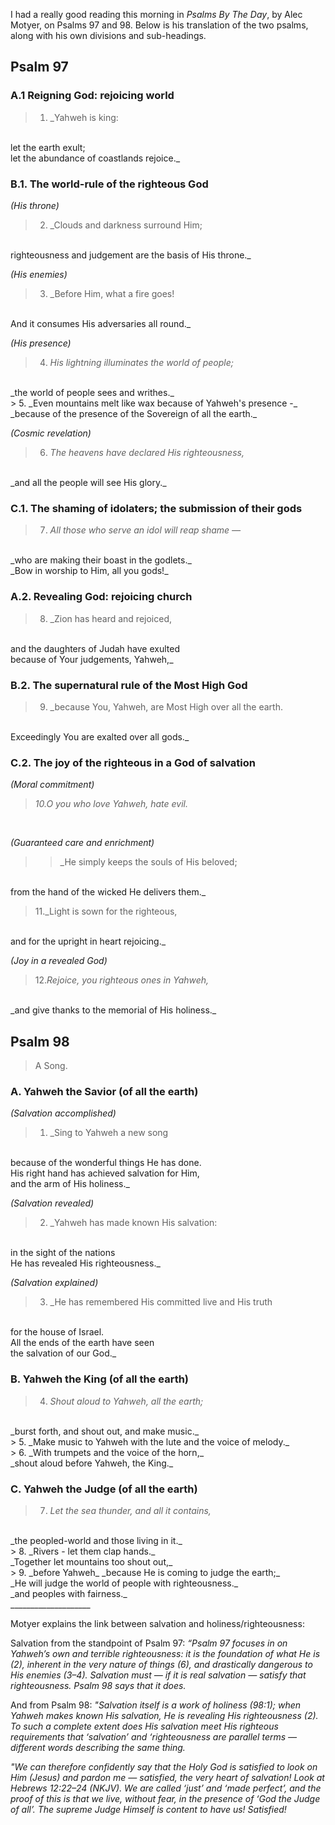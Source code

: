 I had a really good reading this morning in _Psalms By The Day_, by Alec Motyer, on Psalms 97 and 98. Below is his translation of the two psalms, along with his own divisions and sub-headings.
<br>

## Psalm 97
### A.1 Reigning God: rejoicing world
> 1.  _Yahweh is king:
<br>
let the earth exult;
<br>
let the abundance of coastlands rejoice._
<br>

### B.1. The world-rule of the righteous God
_(His throne)_
> 2. _Clouds and darkness surround Him;
<br>
righteousness and judgement are the basis of His throne._
<br>

_(His enemies)_
> 3. _Before Him, what a fire goes!
<br>
And it consumes His adversaries all round._
<br>

_(His presence)_
> 4. _His lightning illuminates the world of people;_
<br>
_the world of people sees and writhes._
<br>
> 5. _Even mountains melt like wax because of Yahweh's presence -_
<br>
_because of the presence of the Sovereign of all the earth._
<br>

_(Cosmic revelation)_
> 6. _The heavens have declared His righteousness,_
<br>
_and all the people will see His glory._
<br>

### C.1. The shaming of idolaters; the submission of their gods
> 7. _All those who serve an idol will reap shame —_
<br>
_who are making their boast in the godlets._
<br>
_Bow in worship to Him, all you gods!_
<br>
  
### A.2. Revealing God: rejoicing church
> 8. _Zion has heard and rejoiced,
<br>
and the daughters of Judah have exulted
<br>
because of Your judgements, Yahweh,_
<br>

### B.2. The supernatural rule of the Most High God
> 9. _because You, Yahweh, are Most High over all the earth.
<br>
Exceedingly You are exalted over all gods._
<br>

### C.2. The joy of the righteous in a God of salvation
_(Moral commitment)_
> _10.O you who love Yahweh, hate evil._
<br>

_(Guaranteed care and enrichment)_
>> _He simply keeps the souls of His beloved;
<br>
from the hand of the wicked He delivers them._
<br>

> 11._Light is sown for the righteous,
<br>
and for the upright in heart rejoicing._
<br>

 _(Joy in a revealed God)_
> 12._Rejoice, you righteous ones in Yahweh,_
<br>
_and give thanks to the memorial of His holiness._
<br>

## Psalm 98
>A Song.

### A. Yahweh the Savior (of all the earth)
_(Salvation accomplished)_
> 1. _Sing to Yahweh a new song
<br>
because of the wonderful things He has done.
<br>
His right hand has achieved salvation for Him,
<br>
and the arm of His holiness._
<br>

_(Salvation revealed)_
> 2. _Yahweh has made known His salvation:
<br>
in the sight of the nations
<br>
He has revealed His righteousness._
<br>

_(Salvation explained)_
>3. _He has remembered His committed live and His truth
<br>
for the house of Israel.
<br>
All the ends of the earth have seen
<br>
the salvation of our God._
<br>

### B. Yahweh the King (of all the earth)
> 4. _Shout aloud to Yahweh, all the earth;_
<br>
_burst forth, and shout out, and make music._
<br>
> 5. _Make music to Yahweh with the lute and the voice of melody._
<br>
> 6. _With trumpets and the voice of the horn,_
<br>
_shout aloud before Yahweh, the King._

### C. Yahweh the Judge (of all the earth)
> 7. _Let the sea thunder, and all it contains,_
<br>
_the peopled-world and those living in it._
<br>
> 8. _Rivers - let them clap hands._
<br>
_Together let mountains too shout out,_
<br>
> 9. _before Yahweh_
_because He is coming to judge the earth;_
<br>
_He will judge the world of people with righteousness._
<br>
_and peoples with fairness._
<br>
____________________
<br>

Motyer explains the link between salvation and holiness/righteousness:
<br>

Salvation from the standpoint of Psalm 97: _“Psalm 97 focuses in on Yahweh’s own and terrible righteousness: it is the foundation of what He is (2), inherent in the very nature of things (6), and drastically dangerous to His enemies (3–4). Salvation must — if it is real salvation — satisfy that righteousness. Psalm 98 says that it does._
<br>

And from Psalm 98: _"Salvation itself is a work of holiness (98:1); when Yahweh makes known His salvation, He is revealing His righteousness (2). To such a complete extent does His salvation meet His righteous requirements that ‘salvation’ and ‘righteousness are parallel terms — different words describing the same thing._
<br>

_"We can therefore confidently say that the Holy God is satisfied to look on Him (Jesus) and pardon me — satisfied, the very heart of salvation! Look at Hebrews 12:22–24 (NKJV). We are called ‘just’ and ‘made perfect’, and the proof of this is that we live, without fear, in the presence of ‘God the Judge of all’. The supreme Judge Himself is content to have us! *Satisfied!*_

